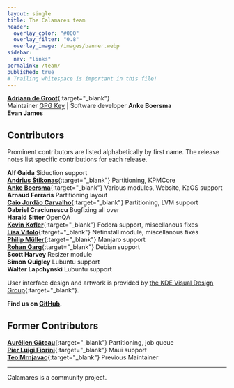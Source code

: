 ```yaml
---
layout: single
title: The Calamares team
header:
  overlay_color: "#000"
  overlay_filter: "0.8"
  overlay_image: /images/banner.webp
sidebar:
  nav: "links"
permalink: /team/
published: true
# Trailing whitespace is important in this file!
---
```


[**Adriaan de Groot**](https://github.com/adriaandegroot){:target="_blank"}  
Maintainer [GPG Key](pk-7FEA3DA6169C77D6.txt) | Software developer
**Anke Boersma**  
**Evan James**  


## Contributors

Prominent contributors are listed alphabetically by first name. The release notes list specific contributions for each release.

**Alf Gaida**
Siduction support  
[**Andrius Štikonas**](https://github.com/stikonas){:target="_blank"}
Partitioning, KPMCore  
[**Anke Boersma**](https://github.com/demmm){:target="_blank"}
Various modules, Website, KaOS support  
**Arnaud Ferraris**
Partitioning layout  
[**Caio Jordão Carvalho**](https://github.com/cjlcarvalho){:target="_blank"}
Partitioning, LVM support  
**Gabriel Craciunescu**
Bugfixing all over  
**Harald Sitter**
OpenQA  
[**Kevin Kofler**](https://github.com/kkofler){:target="_blank"}
Fedora support, miscellanous fixes  
[**Lisa Vitolo**](https://shainer.github.io/){:target="_blank"}
Netinstall module, miscellanous fixes  
[**Philip Müller**](https://github.com/philmmanjaro){:target="_blank"}
Manjaro support  
[**Rohan Garg**](https://github.com/shadeslayer){:target="_blank"}
Debian support  
**Scott Harvey**
Resizer module  
**Simon Quigley**
Lubuntu support  
**Walter Lapchynski**
Lubuntu support  

User interface design and artwork is provided by [the KDE Visual Design Group](https://community.kde.org/Get_Involved/design/){:target="_blank"}.

**Find us on [GitHub](https://github.com/calamares/calamares/graphs/contributors).**

## Former Contributors

[**Aurélien Gâteau**](https://github.com/agateau){:target="_blank"}
Partitioning, job queue  
[**Pier Luigi Fiorini**](https://github.com/plfiorini){:target="_blank"}
Maui support  
[**Teo Mrnjavac**](https://github.com/teo){:target="_blank"}
Previous Maintainer  

---

Calamares is a community project.
